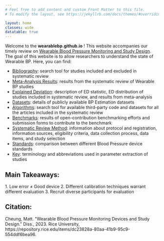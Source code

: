 ```yaml
---
# Feel free to add content and custom Front Matter to this file.
# To modify the layout, see https://jekyllrb.com/docs/themes/#overriding-theme-defaults

layout: home
classes: wide
datatable: true
---
```


Welcome to the <b>wearablebp.github.io</b> ! This website accompanies our timely review on [Wearable Blood Pressure Monitoring and Study Design](https://repository.rice.edu/items/dc23828a-80aa-41b9-95c9-554ddf6bea96). The goal of this website is to allow researchers to understand the state of Wearable BP. Here, you can find:

<ul>
	<li> <a href="{{site.baseurl}}/bib/">Bibliography</a>: search tool for studies included and excluded in systematic review </li>
	<li> <a href="{{site.baseurl}}/meta/">Meta-Analysis Results</a>: results from the systematic review of Wearable BP studies </li>
	<li> <a href="{{site.baseurl}}/ed/">Explained Deviation</a>: description of ED statistic, ED distribution of studies included in systematic review, and results from meta-analysis </li>
	<li> <a href="{{site.baseurl}}/datasets/">Datasets</a>: details of publicly available BP Estimation datasets </li>
	<li> <a href="{{site.baseurl}}/algos/">Algorithms</a>: search tool for available third-party code and datasets for all the articles included in the systematic review </li>
	<li> <a href="{{site.baseurl}}/benchmarks/">Benchmarks</a>: results of open-contribution benchmarking efforts and submission forms to contribute to the benchmark </li>
	<li> <a href="{{site.baseurl}}/methods/">Systematic Review Method</a>: information about protocol and registration, information sources, eligibility criteria, data collection process, data items, and study selection  </li>
	<li> <a href="{{site.baseurl}}/standards/">Standards</a>: comparison between different Blood Pressure device standards </li>
	<li> <a href="{{site.baseurl}}/key/">Key</a>: terminology and abbreviations used in parameter extraction of studies </li>
</ul>

<h2> Main Takeaways:</h2>
1. Low error ≠ Good device
2. Different calibration techniques warrant different evaluation
3. Recruit diverse participants for evaluation

<h2> Citation: </h2>
Cheung, Matt. "Wearable Blood Pressure Monitoring Devices and Study Design." Diss., 2023. Rice University, https://repository.rice.edu/items/dc23828a-80aa-41b9-95c9-554ddf6bea96.